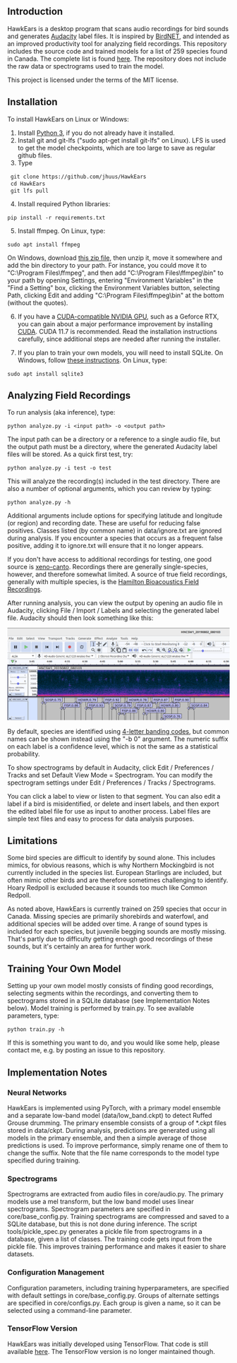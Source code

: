 ## Introduction
HawkEars is a desktop program that scans audio recordings for bird sounds and generates [Audacity](https://www.audacityteam.org/) label files. It is inspired by [BirdNET](https://github.com/kahst/BirdNET), and intended as an improved productivity tool for analyzing field recordings. This repository includes the source code and trained models for a list of 259 species found in Canada. The complete list is found [here](https://github.com/jhuus/HawkEars/blob/main/data/classes.txt). The repository does not include the raw data or spectrograms used to train the model.

This project is licensed under the terms of the MIT license.

## Installation

To install HawkEars on Linux or Windows:

1.	Install [Python 3](https://www.python.org/downloads/), if you do not already have it installed.
2.	Install git and git-lfs ("sudo apt-get install git-lfs" on Linux). LFS is used to get the model checkpoints, which are too large to save as regular github files.
3.  Type

```
 git clone https://github.com/jhuus/HawkEars
 cd HawkEars
 git lfs pull
```

4.	Install required Python libraries:

```
pip install -r requirements.txt
```

5.	Install ffmpeg. On Linux, type:

```
sudo apt install ffmpeg
```

On Windows, download [this zip file](https://www.gyan.dev/ffmpeg/builds/ffmpeg-release-essentials.zip), then unzip it, move it somewhere and add the bin directory to your path. For instance, you could move it to "C:\Program Files\ffmpeg", and then add "C:\Program Files\ffmpeg\bin" to your path by opening Settings, entering "Environment Variables" in the "Find a Setting" box, clicking the Environment Variables button, selecting Path, clicking Edit and adding "C:\Program Files\ffmpeg\bin" at the bottom (without the quotes).

6. If you have a [CUDA-compatible NVIDIA GPU](https://developer.nvidia.com/cuda-gpus), such as a Geforce RTX, you can gain about a major performance improvement by installing [CUDA](https://docs.nvidia.com/cuda/). CUDA 11.7 is recommended. Read the installation instructions carefully, since additional steps are needed after running the installer.

7. If you plan to train your own models, you will need to install SQLite. On Windows, follow [these instructions](https://www.sqlitetutorial.net/download-install-sqlite/). On Linux, type:

```
sudo apt install sqlite3
```

## Analyzing Field Recordings
To run analysis (aka inference), type:

```
python analyze.py -i <input path> -o <output path>
```

The input path can be a directory or a reference to a single audio file, but the output path must be a directory, where the generated Audacity label files will be stored. As a quick first test, try:

```
python analyze.py -i test -o test
```

This will analyze the recording(s) included in the test directory. There are also a number of optional arguments, which you can review by typing:

```
python analyze.py -h
```

Additional arguments include options for specifying latitude and longitude (or region) and recording date. These are useful for reducing false positives. Classes listed (by common name) in data/ignore.txt are ignored during analysis. If you encounter a species that occurs as a frequent false positive, adding it to ignore.txt will ensure that it no longer appears.

If you don't have access to additional recordings for testing, one good source is [xeno-canto](https://xeno-canto.org/). Recordings there are generally single-species, however, and therefore somewhat limited. A source of true field recordings, generally with multiple species, is the [Hamilton Bioacoustics Field Recordings](https://archive.org/details/hamiltonbioacousticsfieldrecordings).

After running analysis, you can view the output by opening an audio file in Audacity, clicking File / Import / Labels and selecting the generated label file. Audacity should then look something like this:

![](audacity-labels.png)

By default, species are identified using [4-letter banding codes](https://www.birdpop.org/pages/birdSpeciesCodes.php), but common names can be shown instead using the "-b 0" argument. The numeric suffix on each label is a confidence level, which is not the same as a statistical probability.

To show spectrograms by default in Audacity, click Edit / Preferences / Tracks and set Default View Mode = Spectrogram. You can modify the spectrogram settings under Edit / Preferences / Tracks / Spectrograms.

You can click a label to view or listen to that segment. You can also edit a label if a bird is misidentified, or delete and insert labels, and then export the edited label file for use as input to another process. Label files are simple text files and easy to process for data analysis purposes.

## Limitations
Some bird species are difficult to identify by sound alone. This includes mimics, for obvious reasons, which is why Northern Mockingbird is not currently included in the species list. European Starlings are included, but often mimic other birds and are therefore sometimes challenging to identify. Hoary Redpoll is excluded because it sounds too much like Common Redpoll.

As noted above, HawkEars is currently trained on 259 species that occur in Canada. Missing species are primarily shorebirds and waterfowl, and additional species will be added over time. A range of sound types is included for each species, but juvenile begging sounds are mostly missing. That's partly due to difficulty getting enough good recordings of these sounds, but it's certainly an area for further work.

## Training Your Own Model
Setting up your own model mostly consists of finding good recordings, selecting segments within the recordings, and converting them to spectrograms stored in a SQLite database (see Implementation Notes below). Model training is performed by train.py. To see available parameters, type:

```
python train.py -h
```

If this is something you want to do, and you would like some help, please contact me, e.g. by posting an issue to this repository.

## Implementation Notes
### Neural Networks
HawkEars is implemented using PyTorch, with a primary model ensemble and a separate low-band model (data/low_band.ckpt) to detect Ruffed Grouse drumming. The primary ensemble consists of a group of *.ckpt files stored in data/ckpt. During analysis, predictions are generated using all models in the primary ensemble, and then a simple average of those predictions is used. To improve performance, simply rename one of them to change the suffix. Note that the file name corresponds to the model type specified during training.

### Spectrograms
Spectrograms are extracted from audio files in core/audio.py. The primary models use a mel transform, but the low band model uses linear spectrograms. Spectrogram parameters are specified in core/base_config.py. Training spectrograms are compressed and saved to a SQLite database, but this is not done during inference. The script tools/pickle_spec.py generates a pickle file from spectrograms in a database, given a list of classes. The training code gets input from the pickle file. This improves training performance and makes it easier to share datasets.

### Configuration Management
Configuration parameters, including training hyperparameters, are specified with default settings in core/base_config.py. Groups of alternate settings are specified in core/configs.py. Each group is given a name, so it can be selected using a command-line parameter.

### TensorFlow Version
HawkEars was initially developed using TensorFlow. That code is still available [here](https://github.com/jhuus/HawkEars-TensorFlow). The TensorFlow version is no longer maintained though.
